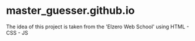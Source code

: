# master_guesser.github.io
The idea of this project is taken from the 'Elzero Web School' using HTML - CSS - JS
